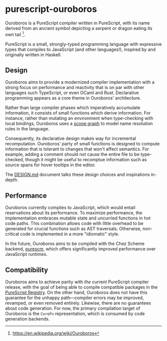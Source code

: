 # purescript-ouroboros

Ouroboros is a PureScript compiler written in PureScript, with its name derived from an ancient symbol depicting a serpent or dragon eating its own tail [^1].

PureScript is a small, strongly-typed programming language with expressive types that compiles to JavaScript (and other languages!), inspired by and originally written in Haskell.

## Design

Ouroboros aims to provide a modernized compiler implementation with a strong focus on performance and reactivity that is on par with other languages such TypeScript, or even OCaml and Rust. Declarative programming appears as a core theme in Ouroboros' architecture. 

Rather than large compiler phases which imperatively accumulate information, it consists of small functions which derive information. For instance, rather than mutating an environment when type-checking with local bindings, Ouroboros uses a [scope graph](https://pl.ewi.tudelft.nl/research/projects/scope-graphs/) to model name resolution rules in the language.

Consequently, its declarative design makes way for incremental recomputation. Ouroboros' party of small functions is designed to compute information that is tolerant to changes that won't affect semantics. For example, adding a comment should not cause the entire file to be type-checked, though it might be useful to recomptue information such as source spans for hover tooltips in the editor.

The [DESIGN.md](./DESIGN.md) document talks these design choices and inspirations in-depth.

## Performance

Ouroboros currently compiles to JavaScript, which would entail reservations about its performance. To maximize performance, the implementation embraces mutable state and uncurried functions in hot code paths. This combination allows code with little overhead to be generated for crucial functions such as AST traversals. Otherwise, non-critical code is implemented in a more "idiomatic" style.

In the future, Ouroboros aims to be compiled with the Chez Scheme backend, [purescm](https://github.com/purescm/purescm), which offers significantly improved performance over JavaScript runtimes.

## Compatibility

Ouroboros aims to achieve parity with _the_ current PureScript compiler release, with the goal of being able to compile compatible packages in the [PureScript Registry](https://github.com/purescript/registry). On the other hand, Ouroboros does not have this guarantee for the unhappy path—compiler errors may be improved, revamped, or even removed entirely. Likewise, there are no guarantees about code generation. For now, the primary compilation target of Ouroboros is the `CoreFn` representation, which is consumed by code generation backends.

[^1]: https://en.wikipedia.org/wiki/Ouroboros

